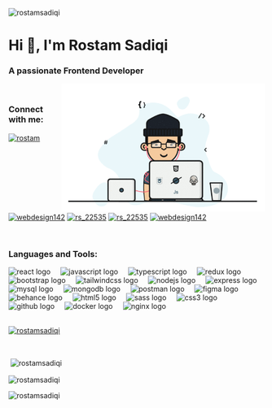 <p align="left"> <img width="180"  src="https://komarev.com/ghpvc/?username=rostamsadiqi&label=Profile%20views&color=0e75b6&style=flat" alt="rostamsadiqi" /> </p>
<h1 align="">Hi 👋, I'm Rostam Sadiqi</h1>
<h3 align="">A passionate Frontend Developer</h3>

<img align="right" alt="Coding" width="400" src="programmer1.gif">

<!-- <p align="left"> <img src="https://komarev.com/ghpvc/?username=rostamsadiqi&label=Profile%20views&color=0e75b6&style=flat" alt="rostamsadiqi" /> </p> -->
<p align="left"> <a href="https://twitter.com/" target="blank"><img src="https://img.shields.io/twitter/follow/?logo=twitter&style=for-the-badge" alt="" /></a> </p>

<h3 align="left">Connect with me:</h3>
<p align="left">
<a href="https://www.figma.com/@rostam" target="_blank"><img align="center" src="https://www.vectorlogo.zone/logos/figma/figma-icon.svg"  alt="rostam" height="30" width="40" /></a>
<a href="https://instagram.com/webdesign142" target="_blank"><img align="center" src="https://raw.githubusercontent.com/rahuldkjain/github-profile-readme-generator/master/src/images/icons/Social/instagram.svg" alt="webdesign142" height="30" width="40" /></a>
<a href="https://dribbble.com/rs_22535" target="_blank"><img align="center" src="https://raw.githubusercontent.com/rahuldkjain/github-profile-readme-generator/master/src/images/icons/Social/dribbble.svg" alt="rs_22535" height="30" width="40" /></a>
<a href="https://www.behance.net/rs_22535" target="_blank"><img align="center" src="https://raw.githubusercontent.com/rahuldkjain/github-profile-readme-generator/master/src/images/icons/Social/behance.svg" alt="rs_22535" height="30" width="40" /></a>
<a href="https://www.youtube.com/c/webdesign142" target="_blank"><img align="center" src="https://raw.githubusercontent.com/rahuldkjain/github-profile-readme-generator/master/src/images/icons/Social/youtube.svg" alt="webdesign142" height="30" width="40" /></a>
</p>
<br>

<h3 align="left">Languages and Tools:</h3>
<div align="left">
  <img src="https://cdn.jsdelivr.net/gh/devicons/devicon/icons/react/react-original.svg" height="40" alt="react logo"  />
  <img width="12" />
  <img src="https://cdn.jsdelivr.net/gh/devicons/devicon/icons/javascript/javascript-original.svg" height="40" alt="javascript logo"  />
  <img width="12" />
  <img src="https://cdn.jsdelivr.net/gh/devicons/devicon/icons/typescript/typescript-original.svg" height="40" alt="typescript logo"  />
  <img width="12" />
  <img src="https://skillicons.dev/icons?i=redux" height="40" alt="redux logo"  />
  <img width="12" />
  <img src="https://skillicons.dev/icons?i=bootstrap" height="40" alt="bootstrap logo"  />
  <img width="12" />
  <img src="https://skillicons.dev/icons?i=tailwind" height="40" alt="tailwindcss logo"  />
  <img width="12" />
  <img src="https://skillicons.dev/icons?i=nodejs" height="40" alt="nodejs logo"  />
  <img width="12" />
  <img src="https://skillicons.dev/icons?i=express" height="40" alt="express logo"  />
  <img width="12" />
  <img src="https://cdn.jsdelivr.net/gh/devicons/devicon/icons/mysql/mysql-original.svg" height="40" alt="mysql logo"  />
  <img width="12" />
  <img src="https://cdn.jsdelivr.net/gh/devicons/devicon/icons/mongodb/mongodb-original.svg" height="40" alt="mongodb logo"  />
  <img width="12" />
  <img src="https://skillicons.dev/icons?i=postman" height="40" alt="postman logo"  />
  <img width="12" />
  <img src="https://skillicons.dev/icons?i=figma" height="40" alt="figma logo"  />
  <img width="12" />
  <img src="https://cdn.jsdelivr.net/gh/devicons/devicon/icons/behance/behance-original.svg" height="40" alt="behance logo"  />
  <img width="12" />
  <img src="https://skillicons.dev/icons?i=html" height="40" alt="html5 logo"  />
  <img width="12" />
  <img src="https://cdn.jsdelivr.net/gh/devicons/devicon/icons/sass/sass-original.svg" height="40" alt="sass logo"  />
  <img width="12" />
  <img src="https://cdn.jsdelivr.net/gh/devicons/devicon/icons/css3/css3-original.svg" height="40" alt="css3 logo"  />
  <img width="12" />
  <img src="https://skillicons.dev/icons?i=github" height="40" alt="github logo"  />
  <img width="12" />
  <img src="https://skillicons.dev/icons?i=docker" height="40" alt="docker logo"  />
  <img width="12" />
  <img src="https://cdn.jsdelivr.net/gh/devicons/devicon/icons/nginx/nginx-original.svg" height="40" alt="nginx logo"  />
</div>

<br>


<p align="left"> <a href="https://github.com/ryo-ma/github-profile-trophy"><img src="https://github-profile-trophy.vercel.app/?username=rostamsadiqi" alt="rostamsadiqi" /></a> </p>

<p align="left"> <a href="https://twitter.com/" target="blank"><img src="https://img.shields.io/twitter/follow/?logo=twitter&style=for-the-badge" alt="" /></a> </p>




<p>&nbsp;<img align="center" src="https://github-readme-stats.vercel.app/api?username=rostamsadiqi&show_icons=true&locale=en" alt="rostamsadiqi" /></p>

<p><img align="center" src="https://github-readme-streak-stats.herokuapp.com/?user=rostamsadiqi&" alt="rostamsadiqi" /></p>
<p><img align="left" src="https://github-readme-stats.vercel.app/api/top-langs?username=rostamsadiqi&show_icons=true&locale=en&layout=compact" alt="rostamsadiqi" /></p>




